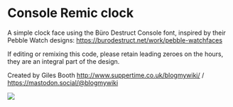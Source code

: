 # Console Remic clock

A simple clock face using the Büro Destruct Console font, inspired by their Pebble Watch designs: https://burodestruct.net/work/pebble-watchfaces

If editing or remixing this code, please retain leading zeroes on the hours, they are an integral part of the design.

Created by Giles Booth http://www.suppertime.co.uk/blogmywiki/ / https://mastodon.social/@blogmywiki

![](watch-in-use.png)
